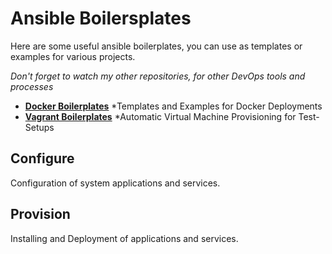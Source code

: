 # Ansible Boilersplates
Here are some useful ansible boilerplates, you can use as templates or examples for various projects.

*Don't forget to watch my other repositories, for other DevOps tools and processes*

- **[Docker Boilerplates](https://github.com/xcad2k/docker-boilerplates)** *Templates and Examples for Docker Deployments
- **[Vagrant Boilerplates](https://github.com/xcad2k/vagrant-boilerplates)** *Automatic Virtual Machine Provisioning for Test-Setups

## Configure

Configuration of system applications and services.

## Provision

Installing and Deployment of applications and services.
